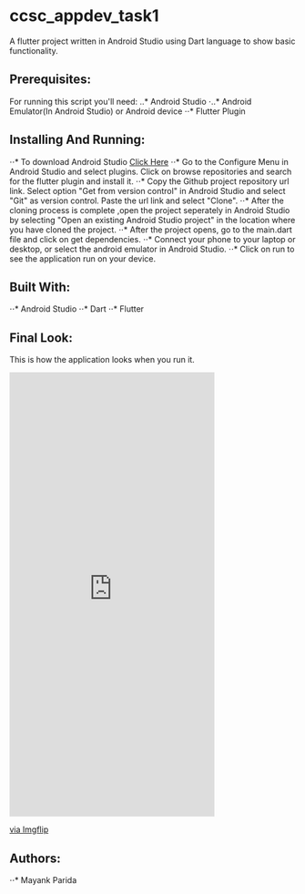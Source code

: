 # ccsc_appdev_task1
A flutter project written in Android Studio using Dart language to show basic functionality.

## Prerequisites:
For running this script you'll need:
..* Android Studio
⋅..* Android Emulator(In Android Studio) or Android device
⋅⋅* Flutter Plugin

## Installing And Running:
⋅⋅* To download Android Studio [Click Here](https://developer.android.com/studio)
⋅⋅* Go to the Configure Menu in Android Studio and select plugins. Click on browse repositories and search for the flutter plugin and install it.
⋅⋅* Copy the Github project repository url link. Select option "Get from version control" in Android Studio and select "Git" as version control. Paste the url link and select "Clone".
⋅⋅* After the cloning process is complete ,open the project seperately in Android Studio by selecting "Open an existing Android Studio project" in the location where you have cloned the project.
⋅⋅* After the project opens, go to the main.dart file and click on get dependencies.
⋅⋅* Connect your phone to your laptop or desktop, or select the android emulator in Android Studio.
⋅⋅* Click on run to see the application run on your device.

## Built With:
⋅⋅* Android Studio
⋅⋅* Dart 
⋅⋅* Flutter

## Final Look:
This is how the application looks when you run it.
<div style="width:360px;max-width:100%;"><div style="height:0;padding-bottom:216.67%;position:relative;"><iframe width="360" height="780" style="position:absolute;top:0;left:0;width:100%;height:100%;" frameBorder="0" src="https://imgflip.com/embed/49vw2i"></iframe></div><p><a href="https://imgflip.com/gif/49vw2i">via Imgflip</a></p></div>

## Authors:
⋅⋅* Mayank Parida

